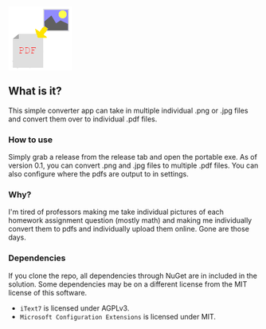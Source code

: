 <img align = "center" src = "https://raw.githubusercontent.com/Consumedgrub2/MassImgToPDF/master/Icon_128x128.png"></img>

## What is it?
This simple converter app can take in multiple individual .png or .jpg files and convert them over to individual .pdf files.

### How to use
Simply grab a release from the release tab and open the portable exe. As of version 0.1, you can convert .png and .jpg files to multiple .pdf files. You can also configure where the pdfs are output to in settings.

### Why?
I'm tired of professors making me take individual pictures of each homework assignment question (mostly math) and making me individually convert them to pdfs and individually upload them online. Gone are those days.

### Dependencies 
If you clone the repo, all dependencies through NuGet are in included in the solution. Some dependencies may be on a different license from the MIT license of this software.

- ```iText7``` is licensed under AGPLv3.
- ```Microsoft Configuration Extensions``` is licensed under MIT.
